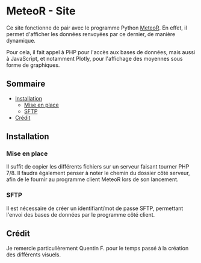 # MeteoR - Site
Ce site fonctionne de pair avec le programme Python [MeteoR](https://github.com/LoicDblt/MeteoR-Programme). En effet, il permet d'afficher les
données renvoyées par ce dernier, de manière dynamique.

Pour cela, il fait appel à PHP pour l'accès aux bases de données, mais aussi à JavaScript, et notamment
Plotly, pour l'affichage des moyennes sous forme de graphiques.

## **Sommaire**
- [Installation](#installation)
  - [Mise en place](#mise-en-place)
  - [SFTP](#sftp)
- [Crédit](#crédit)

## **Installation**
### Mise en place
Il suffit de copier les différents fichiers sur un serveur faisant tourner PHP 7/8.
Il faudra également penser à noter le chemin du dossier côté serveur, afin de le fournir au programme client MeteoR lors de son lancement.

### SFTP
Il est nécessaire de créer un identifiant/mot de passe SFTP, permettant l'envoi des bases de données par le programme côté client.

## **Crédit**
Je remercie particulièrement Quentin F. pour le temps passé à la création des différents visuels.
